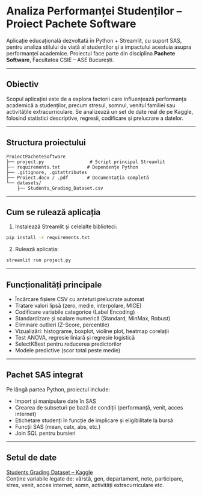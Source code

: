 # Analiza Performanței Studenților – Proiect Pachete Software

Aplicație educațională dezvoltată în Python + Streamlit, cu suport SAS, pentru analiza stilului de viață al studenților și a impactului acestuia asupra performanței academice. Proiectul face parte din disciplina **Pachete Software**, Facultatea CSIE – ASE București.

---

## Obiectiv

Scopul aplicației este de a explora factorii care influențează performanța academică a studenților, precum stresul, somnul, venitul familiei sau activitățile extracurriculare. Se analizează un set de date real de pe Kaggle, folosind statistici descriptive, regresii, codificare și prelucrare a datelor.

---

## Structura proiectului

```
ProiectPacheteSoftware
├── project.py                 # Script principal Streamlit
├── requirements.txt          # Dependențe Python
├── .gitignore, .gitattributes
├── Proiect.docx / .pdf       # Documentația completă
└── datasets/
    ├── Students_Grading_Dataset.csv
```

---

## Cum se rulează aplicația

1. Instalează Streamlit și celelalte biblioteci:
```bash
pip install -r requirements.txt
```

2. Rulează aplicația:
```bash
streamlit run project.py
```

---

## Funcționalități principale

- Încărcare fișiere CSV cu anteturi prelucrate automat
- Tratare valori lipsă (zero, medie, interpolare, MICE)
- Codificare variabile categorice (Label Encoding)
- Standardizare și scalare numerică (Standard, MinMax, Robust)
- Eliminare outlieri (Z-Score, percentile)
- Vizualizări: histograme, boxplot, violine plot, heatmap corelații
- Test ANOVA, regresie liniară și regresie logistică
- SelectKBest pentru reducerea predictorilor
- Modele predictive (scor total peste medie)

---

## Pachet SAS integrat

Pe lângă partea Python, proiectul include:
- Import și manipulare date în SAS
- Crearea de subseturi pe bază de condiții (performanță, venit, acces internet)
- Etichetare studenți în funcție de implicare și eligibilitate la bursă
- Funcții SAS (mean, catx, abs, etc.)
- Join SQL pentru bursieri

---

## Setul de date

[Students Grading Dataset – Kaggle](https://www.kaggle.com/datasets/mahmoudelhemaly/students-grading-dataset)  
Conține variabile legate de: vârstă, gen, departament, note, participare, stres, venit, acces internet, somn, activități extracurriculare etc.

